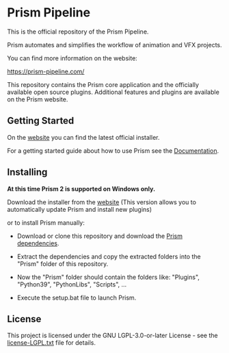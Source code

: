 # Prism Pipeline

This is the official repository of the Prism Pipeline.

Prism automates and simplifies the workflow of animation and VFX projects.

You can find more information on the website:

https://prism-pipeline.com/

This repository contains the Prism core application and the officially available open source plugins.
Additional features and plugins are available on the Prism website.


## Getting Started

On the [website](https://prism-pipeline.com/downloads/) you can find the latest official installer.

For a getting started guide about how to use Prism see the [Documentation](https://prism-pipeline.com/docs/latest/).


## Installing

**At this time Prism 2 is supported on Windows only.**

Download the installer from the [website](https://prism-pipeline.com/downloads/)
(This version allows you to automatically update Prism and install new plugins)

or to install Prism manually:
* Download or clone this repository and download the [Prism dependencies](https://www.dropbox.com/scl/fi/bmgsht89nb9u04sqprzrp/Prism_dependencies_v2.0.5.zip?rlkey=wy0rtw56chky6kt1mnxnept0t&st=jkiho4o9&dl=1).

* Extract the dependencies and copy the extracted folders into the "Prism" folder of this repository.

* Now the "Prism" folder should contain the folders like:
"Plugins", "Python39", "PythonLibs", "Scripts", ...

* Execute the setup.bat file to launch Prism.

## License

This project is licensed under the GNU LGPL-3.0-or-later License - see the [license-LGPL.txt](license-LGPL.txt) file for details.
